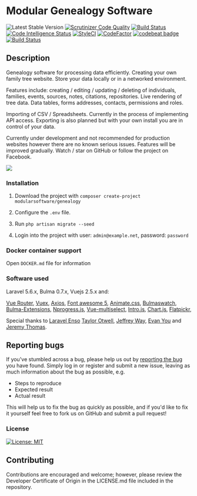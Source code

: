 # Modular Genealogy Software
 ![Latest Stable Version](https://img.shields.io/github/release/modularsoftware/genealogy.svg) 
[![Scrutinizer Code Quality](https://scrutinizer-ci.com/g/modularsoftware/genealogy/badges/quality-score.png?b=master)](https://scrutinizer-ci.com/g/modularsoftware/genealogy/?branch=master)
[![Build Status](https://scrutinizer-ci.com/g/modularsoftware/genealogy/badges/build.png?b=master)](https://scrutinizer-ci.com/g/modularsoftware/genealogy/build-status/master)
[![Code Intelligence Status](https://scrutinizer-ci.com/g/modularsoftware/genealogy/badges/code-intelligence.svg?b=master)](https://scrutinizer-ci.com/code-intelligence)
[![StyleCI](https://github.styleci.io/repos/135390590/shield?branch=master)](https://github.styleci.io/repos/135390590)
[![CodeFactor](https://www.codefactor.io/repository/github/modularsoftware/genealogy/badge/master)](https://www.codefactor.io/repository/github/modularsoftware/genealogy/overview/master)
[![codebeat badge](https://codebeat.co/badges/911f9e33-212a-4dfa-a860-751cdbbacff7)](https://codebeat.co/projects/github-com-modulargenealogy-genealogy-master)
[![Build Status](https://travis-ci.org/modularsoftware/genealogy.svg?branch=master)](https://travis-ci.org/modularsoftware/genealogy)


## Description

Genealogy software for processing data efficiently. Creating your own family tree website. Store your data locally or in a networked
environment.

Features include: creating / editing / updating / deleting of individuals, families, events,
sources, notes, citations, repositories. Live rendering of tree data. Data tables, forms
addresses, contacts, permissions and roles. 

Importing of CSV / Spreadsheets. Currently in the process of implementing
API access. Exporting is also planned but with your own install you are in control of your data.


Currently under development and not recommended for production websites however there are no known serious issues. 
Features will be improved gradually. Watch / star on GitHub or follow the project on Facebook.

![](https://www.modularsoftware.co.uk/screenshots/genealogy/edit-individual.png)


### Installation

1. Download the project with `composer create-project modularsoftware/genealogy`

2. Configure the `.env` file. 

3. Run `php artisan migrate --seed`

4. Login into the project with user: `admin@example.net`, password: `password`


### Docker container support

Open `DOCKER.md` file for information

### Software used
Laravel 5.6.x, Bulma 0.7.x, Vuejs 2.5.x and:

[Vue Router](https://router.vuejs.org/en), [Vuex](https://vuex.vuejs.org/en/), [Axios](https://github.com/axios/axios),
[Font awesome 5](https://fontawesome.com), [Animate.css](https://daneden.github.io/animate.css/), 
[Bulmaswatch](https://jenil.github.io/bulmaswatch), [Bulma-Extensions](https://wikiki.github.io/bulma-extensions/overview),
[Nprogress.js](http://ricostacruz.com/nprogress), [Vue-multiselect](https://github.com/monterail/vue-multiselect),
[Intro.js](http://introjs.com/),  [Chart.js](http://chartjs.org), [Flatpickr](https://chmln.github.io/flatpickr/), 

Special thanks to [Laravel Enso](https://github.com/laravel-enso)  [Taylor Otwell](https://laravel.com/), [Jeffrey Way](https://laracasts.com), [Evan You](https://vuejs.org/) and [Jeremy Thomas](https://bulma.io).


## Reporting bugs

If you've stumbled across a bug, please help us out by [reporting the bug](https://github.com/modularsoftware/genealogy/issues?state=open) you have found. Simply log in or register and submit a new issue, leaving as much information about the bug as possible, e.g.

* Steps to reproduce
* Expected result
* Actual result

This will help us to fix the bug as quickly as possible, and if you'd like to fix it yourself feel free to fork us on GitHub and submit a pull request!

### License

 [![License: MIT](https://img.shields.io/badge/License-MIT-yellow.svg)](https://opensource.org/licenses/MIT)


## Contributing

Contributions are encouraged and welcome; however, please review the Developer Certificate of Origin in the LICENSE.md file included in the repository.